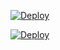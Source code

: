 [![Deploy](https://telegra.ph/file/ab85258ac3829bf0be2f2.jpg)](https://heroku.com/deploy?template=https://github.com/salmanpdr/DeViLBoT)




[![Deploy](https://www.herokucdn.com/deploy/button.svg)](https://heroku.com/deploy?template=https://github.com/salmanpdr/DeViLBoT)
